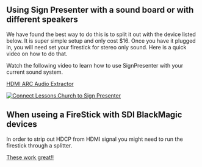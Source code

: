 ## Using Sign Presenter with a sound board or with different speakers

We have found the best way to do this is to split it out with the device listed below. It is super simple setup and only cost $16. Once you have it plugged in, you 
will need set your firestick for stereo only sound. Here is a quick video on how to do that.

Watch the following video to learn how to use SignPresenter with your current sound system.

[HDMI ARC Audio Extractor](https://amzn.to/3bd6IkU) 

[![Connect Lessons.Church to Sign Presenter](https://img.youtube.com/vi/cs1GfnawJYg/0.jpg)](https://www.youtube.com/watch?v=cs1GfnawJYg)

## When useing a FireStick with SDI BlackMagic devices

In order to strip out HDCP from HDMI signal you might need to run the firestick through a splitter. 

[These work great!!](https://amzn.to/3lIWpXr) 

